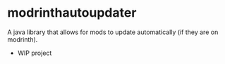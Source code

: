 # modrinthautoupdater
A java library that allows for mods to update automatically (if they are on modrinth).
- WIP project

